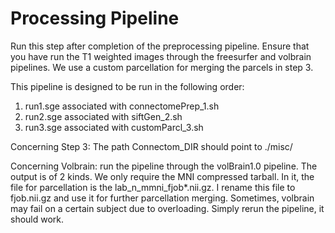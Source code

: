 # Processing Pipeline

Run this step after completion of the preprocessing pipeline.
Ensure that you have run the T1 weighted images through the freesurfer and volbrain pipelines. We use a custom parcellation for merging the parcels in step 3.   

This pipeline is designed to be run in the following order:
1. run1.sge associated with connectomePrep_1.sh
2. run2.sge associated with siftGen_2.sh
3. run3.sge associated with customParcl_3.sh

Concerning Step 3: The path Connectom_DIR should point to ./misc/

Concerning Volbrain: run the pipeline through the volBrain1.0 pipeline. The output is of 2 kinds. We only require the MNI compressed tarball. In it, the file for parcellation is the lab_n_mmni_fjob*.nii.gz. I rename this file to fjob.nii.gz and use it for further parcellation merging. Sometimes, volbrain may fail on a certain subject due to overloading. Simply rerun the pipeline, it should work.
